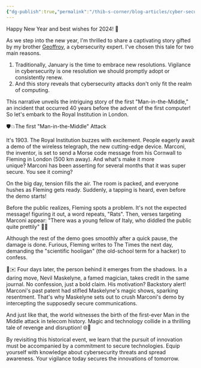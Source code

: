 ```yaml
---
{"dg-publish":true,"permalink":"/thib-s-corner/blog-articles/cyber-security-the-first-man-in-the-middle-attack/"}
---
```


Happy New Year and best wishes for 2024! 🎉

As we step into the new year, I'm thrilled to share a captivating story gifted by my brother [Geoffroy](https://www.linkedin.com/in/tderouze/overlay/create-post/#), a cybersecurity expert. I've chosen this tale for two main reasons.
1. Traditionally, January is the time to embrace new resolutions. Vigilance in cybersecurity is one resolution we should promptly adopt or consistently renew.
2. And this story reveals that cybersecurity attacks don't only fit the realm of computing.

This narrative unveils the intriguing story of the first "Man-in-the-Middle," an incident that occurred 40 years before the advent of the first computer! So let's embark to the Royal Institution in London.

🛡️💥The first "Man-in-the-Middle" Attack

It's 1903. The Royal Institution buzzes with excitement. People eagerly await a demo of the wireless telegraph, the new cutting-edge device. Marconi, the inventor, is set to send a Morse code message from his Cornwall to Fleming in London (500 km away). And what's make it more unique? Marconi has been asserting for several months that it was super secure. You see it coming?

On the big day, tension fills the air. The room is packed, and everyone hushes as Fleming gets ready. Suddenly, a tapping is heard, even before the demo starts!

Before the public realizes, Fleming spots a problem. It's not the expected message! figuring it out, a word repeats, "Rats". Then, verses targeting Marconi appear: "There was a young fellow of Italy, who diddled the public quite prettily" 📢😱

Although the rest of the demo goes smoothly after a quick pause, the damage is done. Furious, Fleming writes to The Times the next day, demanding the "scientific hooligan" (the old-school term for a hacker) to confess. 

🎩✉️ Four days later, the person behind it emerges from the shadows. In a daring move, Nevil Maskelyne, a famed magician, takes credit in the same journal. No confession, just a bold claim. His motivation? Backstory alert! Marconi's past patent had stifled Maskelyne's magic shows, sparking resentment. That's why Maskelyne sets out to crush Marconi's demo by intercepting the supposedly secure communications.

And just like that, the world witnesses the birth of the first-ever Man in the Middle attack in telecom history. Magic and technology collide in a thrilling tale of revenge and disruption! 🌐🔮

By revisiting this historical event, we learn that the pursuit of innovation must be accompanied by a commitment to secure technologies. Equip yourself with knowledge about cybersecurity threats and spread awareness. Your vigilance today secures the innovations of tomorrow.